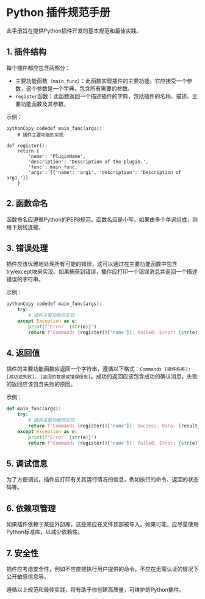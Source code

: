 # Python 插件规范手册

此手册旨在提供Python插件开发的基本规范和最佳实践。

## 1. 插件结构

每个插件都应包含两部分：

- 主要功能函数（`main_func`）：此函数实现插件的主要功能。它应接受一个参数，这个参数是一个字典，包含所有需要的参数。
- `register`函数：此函数返回一个描述插件的字典，包括插件的名称、描述、主要功能函数及其参数。

示例：

```
pythonCopy codedef main_func(args):
    # 插件主要功能的实现

def register():
    return {
        'name': 'PluginName',
        'description': 'Description of the plugin.',
        'func': main_func,
        'args': [{'name': 'arg1', 'description': 'Description of arg1.'}]
    }
```

## 2. 函数命名

函数命名应遵循Python的PEP8规范。函数名应是小写，如果由多个单词组成，则用下划线连接。

## 3. 错误处理

插件应该优雅地处理所有可能的错误，这可以通过在主要功能函数中包含try/except块来实现。如果捕获到错误，插件应打印一个错误消息并返回一个描述错误的字符串。

示例：

```python
pythonCopy codedef main_func(args):
    try:
        # 插件主要功能的实现
    except Exception as e:
        print(f"Error: {str(e)}")
        return f"Commands {register()['name']}: Failed. Error: {str(e)}"
```

## 4. 返回值

插件的主要功能函数应返回一个字符串，遵循以下格式：`Commands [插件名称]: [成功或失败]. [返回的数据或错误信息]`。成功的返回应该包含成功的确认消息，失败的返回应该包含失败的原因。

示例：

```python
def main_func(args):
    try:
        # 插件主要功能的实现
        return f"Commands {register()['name']}: Success. Data: {result_data}"
    except Exception as e:
        print(f"Error: {str(e)}")
        return f"Commands {register()['name']}: Failed. Error: {str(e)}"
```

## 5. 调试信息

为了方便调试，插件应打印有关其运行情况的信息，例如执行的命令、返回的状态码等。

## 6. 依赖项管理

如果插件依赖于某些外部库，这些库应在文件顶部被导入。如果可能，应尽量使用Python标准库，以减少依赖性。

## 7. 安全性

插件应考虑安全性，例如不应直接执行用户提供的命令，不应在无需认证的情况下公开敏感信息等。

遵循以上规范和最佳实践，将有助于你创建高质量，可维护的Python插件。